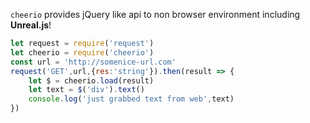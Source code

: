 `cheerio` provides jQuery like api to non browser environment including **Unreal.js**! 

```js
let request = require('request')
let cheerio = require('cheerio')
const url = 'http://somenice-url.com'
request('GET',url,{res:'string'}).then(result => {
    let $ = cheerio.load(result)            
    let text = $('div').text()
    console.log('just grabbed text from web',text)
}) 
```